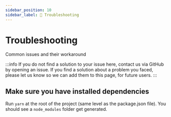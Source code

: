 ```yaml
---
sidebar_position: 10
sidebar_label: 🐞 Troubleshooting
---
```


# Troubleshooting

Common issues and their workaround

:::info
If you do not find a solution to your issue here, contact us via GitHub by opening an issue.
If you find a solution about a problem you faced, please let us know so we can add them to this page, for future users.
:::

## Make sure you have installed dependencies

Run `yarn` at the root of the project (same level as the package.json file). You should see a `node_modules` folder get generated.
